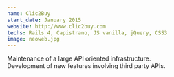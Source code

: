 ```yaml
---
name: Clic2Buy
start_date: January 2015
website: http://www.clic2buy.com
techs: Rails 4, Capistrano, JS vanilla, jQuery, CSS3
image: neoweb.jpg
---
```


Maintenance of a large API oriented infrastructure.  
Development of new features involving third party APIs.
